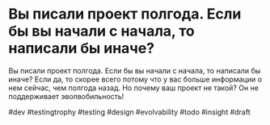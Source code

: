 # Вы писали проект полгода. Если бы вы начали с начала, то написали бы иначе?

Вы писали проект полгода. Если бы вы начали с начала, то написали бы иначе?
Если да, то скорее всего потому что у вас больше информации о нем сейчас, чем полгода назад. 
Но почему ваш проект не такой? Он не поддерживает эволвобильность!

#dev #testingtrophy #testing #design #evolvability #todo #insight
#draft